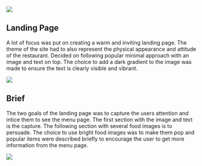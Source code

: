 <img src="https://i.imgur.com/9bx2r7j.jpg">

## Landing Page

A lot of focus was put on creating a warm and inviting landing page. The theme of the site had to also represent the physical appearance and attitude of the restaurant. Decided on following popular minimal approach with an image and text on top. The choice to add a dark gradient to the image was made to ensure the text is clearly visible and vibrant.

<img src="https://i.imgur.com/J1obKcR.jpg">

## Brief

The two goals of the landing page was to capture the users attention and intice them to see the menu page. The first section with the image and text is the capture. The following section with several food images is to persuade. The choice to use bright food images was to make them pop and popular items were described briefly to encourage the user to get more information from the menu page.

<img src="https://i.imgur.com/8P9witX.png">
